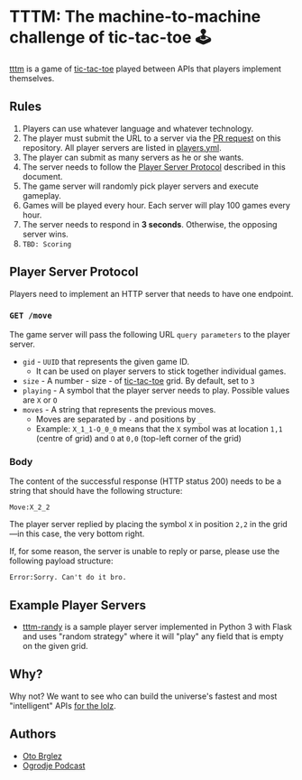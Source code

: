 # TTTM: The machine-to-machine challenge of tic-tac-toe 🕹️

[tttm] is a game of [tic-tac-toe][ttt] played between APIs that players implement themselves.

## Rules

1. Players can use whatever language and whatever technology.
2. The player must submit the URL to a server via the [PR request](https://github.com/ogrodje/tttm/pulls) on this repository. All player servers are listed in [players.yml](./players.yml).
3. The player can submit as many servers as he or she wants.
4. The server needs to follow the [Player Server Protocol](#player-server-protocol) described in this document.
5. The game server will randomly pick player servers and execute gameplay.
6. Games will be played every hour. Each server will play 100 games every hour.
7. The server needs to respond in **3 seconds**. Otherwise, the opposing server wins.
8. `TBD: Scoring`

## Player Server Protocol

Players need to implement an HTTP server that needs to have one endpoint.

### `GET /move`

The game server will pass the following URL `query parameters` to the player server.

- `gid` - `UUID` that represents the given game ID.
  - It can be used on player servers to stick together individual games.
- `size` - A number - size - of [tic-tac-toe][ttt] grid. By default, set to `3`
- `playing` - A symbol that the player server needs to play. Possible values are `X` or `O`
- `moves` - A string that represents the previous moves.
  - Moves are separated by `-` and positions by `_`
  - Example: `X_1_1-O_0_0` means that the `X` symbol was at location `1,1` (centre of grid) and `O` at `0,0` (top-left corner of the grid)

### Body

The content of the successful response (HTTP status 200) needs to be a string that should have the following structure:

```
Move:X_2_2
```

The player server replied by placing the symbol `X` in position `2,2` in the grid—in this case, the very bottom right.

If, for some reason, the server is unable to reply or parse, please use the following payload structure:

```
Error:Sorry. Can't do it bro.
```

## Example Player Servers

- [tttm-randy](https://github.com/otobrglez/tttm-randy) is a sample player server implemented in Python 3 with Flask and uses "random strategy" where it will "play" any field that is empty on the given grid.

## Why?

Why not? We want to see who can build the universe's fastest and most "intelligent" APIs [for the lolz](https://www.urbandictionary.com/define.php?term=for+the+lolz).

## Authors

- [Oto Brglez](https://github.com/otobrglez)
- [Ogrodje Podcast](https://ogrodje.si)

[tttm]: https://github.com/ogrodje/tttm
[ttt]: https://en.wikipedia.org/wiki/Tic-tac-toe
